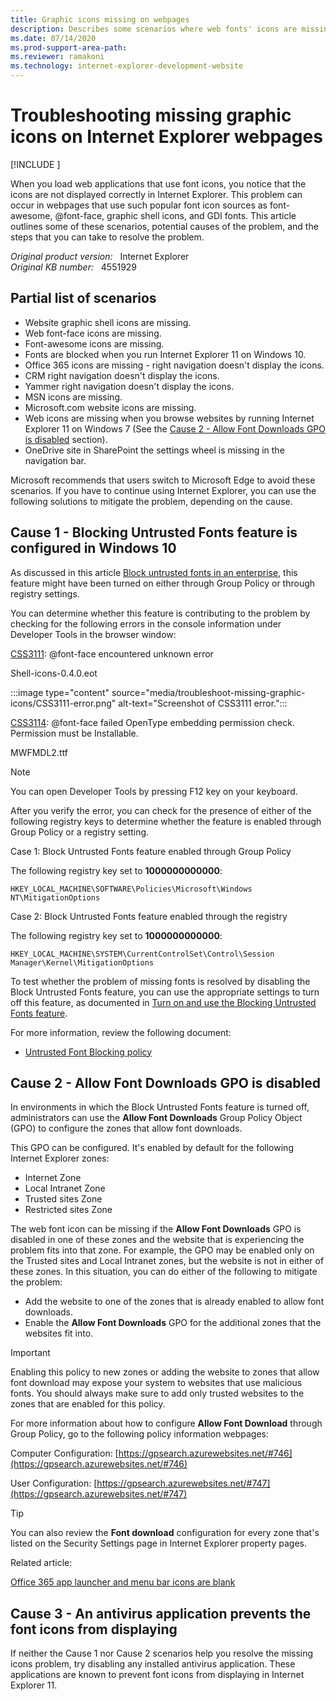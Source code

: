 ```yaml
---
title: Graphic icons missing on webpages
description: Describes some scenarios where web fonts' icons are missing.
ms.date: 07/14/2020
ms.prod-support-area-path: 
ms.reviewer: ramakoni
ms.technology: internet-explorer-development-website
---
```

# Troubleshooting missing graphic icons on Internet Explorer webpages

[!INCLUDE [](../../../includes/browsers-important.md)]

When you load web applications that use font icons, you notice that the icons are not displayed correctly in Internet Explorer. This problem can occur in webpages that use such popular font icon sources as font-awesome, @font-face, graphic shell icons, and GDI fonts. This article outlines some of these scenarios, potential causes of the problem, and the steps that you can take to resolve the problem.

_Original product version:_ &nbsp; Internet Explorer  
_Original KB number:_ &nbsp; 4551929

## Partial list of scenarios

- Website graphic shell icons are missing.
- Web font-face icons are missing.
- Font-awesome icons are missing.
- Fonts are blocked when you run Internet Explorer 11 on Windows 10.
- Office 365 icons are missing - right navigation doesn't display the icons.
- CRM right navigation doesn't display the icons.
- Yammer right navigation doesn't display the icons.
- MSN icons are missing.
- Microsoft.com website icons are missing.
- Web icons are missing when you browse websites by running Internet Explorer 11 on Windows 7 (See the [Cause 2 - Allow Font Downloads GPO is disabled](#cause-2---allow-font-downloads-gpo-is-disabled) section).
- OneDrive site in SharePoint the settings wheel is missing in the navigation bar.

Microsoft recommends that users switch to Microsoft Edge to avoid these scenarios. If you have to continue using Internet Explorer, you can use the following solutions to mitigate the problem, depending on the cause.

## Cause 1 - Blocking Untrusted Fonts feature is configured in Windows 10

As discussed in this article [Block untrusted fonts in an enterprise](/windows/security/threat-protection/block-untrusted-fonts-in-enterprise), this feature might have been turned on either through Group Policy or through registry settings.

You can determine whether this feature is contributing to the problem by checking for the following errors in the console information under Developer Tools in the browser window:

[CSS3111](/previous-versions/windows/internet-explorer/ie-developer/samples/hh180764(v=vs.85)): @font-face encountered unknown error

Shell-icons-0.4.0.eot

:::image type="content" source="media/troubleshoot-missing-graphic-icons/CSS3111-error.png" alt-text="Screenshot of CSS3111 error.":::

[CSS3114](/previous-versions/windows/internet-explorer/ie-developer/samples/hh180764(v=vs.85)): @font-face failed OpenType embedding permission check. Permission must be Installable.

MWFMDL2.ttf

> [!NOTE]
> You can open Developer Tools by pressing F12 key on your keyboard.

After you verify the error, you can check for the presence of either of the following registry keys to determine whether the feature is enabled through Group Policy or a registry setting.

Case 1: Block Untrusted Fonts feature enabled through Group Policy

The following registry key set to **1000000000000**:

`HKEY_LOCAL_MACHINE\SOFTWARE\Policies\Microsoft\Windows NT\MitigationOptions`

Case 2: Block Untrusted Fonts feature enabled through the registry

The following registry key set to **1000000000000**:

`HKEY_LOCAL_MACHINE\SYSTEM\CurrentControlSet\Control\Session Manager\Kernel\MitigationOptions`

To test whether the problem of missing fonts is resolved by disabling the Block Untrusted Fonts feature, you can use the appropriate settings to turn off this feature, as documented in [Turn on and use the Blocking Untrusted Fonts feature](/windows/security/threat-protection/block-untrusted-fonts-in-enterprise#turn-on-and-use-the-blocking-untrusted-fonts-feature).

For more information, review the following document:

- [Untrusted Font Blocking policy](https://gpsearch.azurewebsites.net/#10949)

## Cause 2 - Allow Font Downloads GPO is disabled

In environments in which the Block Untrusted Fonts feature is turned off, administrators can use the **Allow Font Downloads** Group Policy Object (GPO) to configure the zones that allow font downloads.

This GPO can be configured. It's enabled by default for the following Internet Explorer zones:

- Internet Zone
- Local Intranet Zone
- Trusted sites Zone
- Restricted sites Zone

The web font icon can be missing if the **Allow Font Downloads** GPO is disabled in one of these zones and the website that is experiencing the problem fits into that zone. For example, the GPO may be enabled only on the Trusted sites and Local Intranet zones, but the website is not in either of these zones. In this situation, you can do either of the following to mitigate the problem:

- Add the website to one of the zones that is already enabled to allow font downloads.
- Enable the **Allow Font Downloads** GPO for the additional zones that the websites fit into.

> [!IMPORTANT]
> Enabling this policy to new zones or adding the website to zones that allow font download may expose your system to websites that use malicious fonts. You should always make sure to add only trusted websites to the zones that are enabled for this policy.

For more information about how to configure **Allow Font Download** through Group Policy, go to the following policy information webpages:

Computer Configuration: [https://gpsearch.azurewebsites.net/#746](https://gpsearch.azurewebsites.net/#746)

User Configuration: [https://gpsearch.azurewebsites.net/#747](https://gpsearch.azurewebsites.net/#747)

> [!TIP]
> You can also review the **Font download** configuration for every zone that's listed on the Security Settings page in Internet Explorer property pages.

Related article:

[Office 365 app launcher and menu bar icons are blank](/office365/troubleshoot/Enterprise/blank-app-launcher-and-menu-bar)

## Cause 3 - An antivirus application prevents the font icons from displaying

If neither the Cause 1 nor Cause 2 scenarios help you resolve the missing icons problem, try disabling any installed antivirus application. These applications are known to prevent font icons from displaying in Internet Explorer 11.

